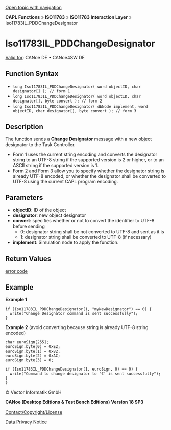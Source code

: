 [Open topic with navigation](../../../../../../CANoeDEFamily.htm#Topics/CAPLFunctions/ISO11783/ISOInteractionLayer/Functions/CAPLfunctionIso11783ILPDDChangeDesignator.md)

**CAPL Functions** » **ISO11783** » **ISO11783 Interaction Layer** » Iso11783IL_PDDChangeDesignator

# Iso11783IL_PDDChangeDesignator

[Valid for](../../../../Shared/FeatureAvailability.md): CANoe DE • CANoe4SW DE

## Function Syntax

- `long Iso11783IL_PDDChangeDesignator( word objectID, char designator[] ); // form 1`
- `long Iso11783IL_PDDChangeDesignator( word objectID, char designator[], byte convert ); // form 2`
- `long Iso11783IL_PDDChangeDesignator( dbNode implement, word objectID, char designator[], byte convert ); // form 3`

## Description

The function sends a **Change Designator** message with a new object designator to the Task Controller.

- Form 1 uses the current string encoding and converts the designator string to an UTF-8 string if the supported version is 2 or higher, or to an ASCII string if the supported version is 1.
- Form 2 and Form 3 allow you to specify whether the designator string is already UTF-8 encoded, or whether the designator shall be converted to UTF-8 using the current CAPL program encoding.

## Parameters

- **objectID**: ID of the object
- **designator**: new object designator
- **convert**: specifies whether or not to convert the identifier to UTF-8 before sending
  - 0: designator string shall be not converted to UTF-8 and sent as it is
  - 1: designator string shall be converted to UTF-8 (if necessary)
- **implement**: Simulation node to apply the function.

## Return Values

[error code](../../../CAPLfunctionsISOj1939ErrorCodes.md)

## Example

**Example 1**

```plaintext
if (Iso11783IL_PDDChangeDesignator(1, "myNewDesignator") == 0) {
  write("Change Designator command is sent successfully");
}
```

**Example 2** (avoid converting because string is already UTF-8 string encoded)

```plaintext
char euroSign[255];
euroSign.byte(0) = 0xE2;
euroSign.byte(1) = 0x82;
euroSign.byte(2) = 0xAC;
euroSign.byte(3) = 0;

if (Iso11783IL_PDDChangeDesignator(1, euroSign, 0) == 0) {
  write("Command to change designator to '€' is sent successfully");
}
}
```

© Vector Informatik GmbH

**CANoe (Desktop Editions & Test Bench Editions) Version 18 SP3**

[Contact/Copyright/License](../../../../Shared/ContactCopyrightLicense.md)

[Data Privacy Notice](https://www.vector.com/int/en/company/get-info/privacy-policy/)